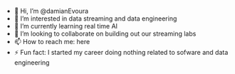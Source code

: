 - 👋 Hi, I’m @damianEvoura
- 👀 I’m interested in data streaming and data engineering 
- 🌱 I’m currently learning real time AI 
- 💞️ I’m looking to collaborate on building out our streaming labs 
- 📫 How to reach me: here
- ⚡ Fun fact: I started my career doing nothing related to sofware and data engineering

<!---
damianEvoura/damianEvoura is a ✨ special ✨ repository because its `README.md` (this file) appears on your GitHub profile.
You can click the Preview link to take a look at your changes.
--->
